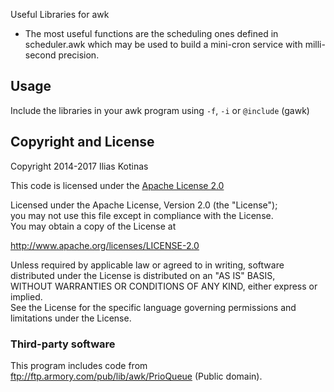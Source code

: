 Useful Libraries for awk

- The most useful functions are the scheduling ones defined in scheduler.awk which may be used to build a mini-cron service with milli-second precision.


## Usage

Include the libraries in your awk program using `-f`, `-i` or `@include` (gawk)



## Copyright and License

Copyright 2014-2017 Ilias Kotinas

This code is licensed under the [Apache License 2.0](http://www.apache.org/licenses/LICENSE-2.0)

Licensed under the Apache License, Version 2.0 (the "License");  
you may not use this file except in compliance with the License.  
You may obtain a copy of the License at   

   http://www.apache.org/licenses/LICENSE-2.0  

Unless required by applicable law or agreed to in writing, software    
distributed under the License is distributed on an "AS IS" BASIS,   
WITHOUT WARRANTIES OR CONDITIONS OF ANY KIND, either express or implied.   
See the License for the specific language governing permissions and   
limitations under the License.  



### Third-party software

This program includes code from ftp://ftp.armory.com/pub/lib/awk/PrioQueue (Public domain).
